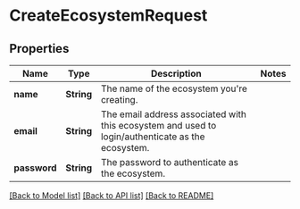 # CreateEcosystemRequest

## Properties
Name | Type | Description | Notes
------------ | ------------- | ------------- | -------------
**name** | **String** | The name of the ecosystem you&#39;re creating. | 
**email** | **String** | The email address associated with this ecosystem and used to login/authenticate as the ecosystem. | 
**password** | **String** | The password to authenticate as the ecosystem. | 

[[Back to Model list]](../README.md#documentation-for-models) [[Back to API list]](../README.md#documentation-for-api-endpoints) [[Back to README]](../README.md)


